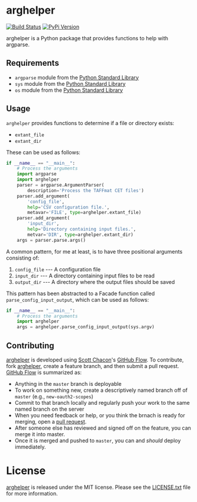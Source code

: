 # arghelper

[![Build Status][travis image]][travis link]
[![PyPi Version][pypi ver image]][pypi ver link]

arghelper is a Python package that provides functions to help with
argparse.

## Requirements

- `argparse` module from the [Python Standard Library][]
- `sys` module from the [Python Standard Library][]
- `os` module from the [Python Standard Library][]

## Usage

`arghelper` provides functions to determine if a file or directory
exists:

- `extant_file`
- `extant_dir`

These can be used as follows:

```python
if __name__ == "__main__":
    # Process the arguments
    import argparse
    import arghelper
    parser = argparse.ArgumentParser(
        description='Process the TAFFmat CET files')
    parser.add_argument(
        'config_file',
        help='CSV configuration file.',
        metavar='FILE', type=arghelper.extant_file)
    parser.add_argument(
        'input_dir',
        help='Directory containing input files.',
        metvar='DIR', type=arghelper.extant_dir)
    args = parser.parse.args()
```

A common pattern, for me at least, is to have three positional arguments
consisting of:

1. `config_file` --- A configuration file
2. `input_dir` --- A directory containing input files to be read
3. `output_dir` --- A directory where the output files should be saved

This pattern has been abstracted to a Facade function called
`parse_config_input_output`, which can be used as follows:

```python
if __name__ == "__main__":
    # Process the arguments
    import arghelper
    args = arghelper.parse_config_input_output(sys.argv)
```

## Contributing

[arghelper][] is developed using [Scott Chacon][]'s [GitHub Flow][]. To
contribute, fork [arghelper][], create a feature branch, and then submit
a pull request.  [GitHub Flow][] is summarized as:

- Anything in the `master` branch is deployable
- To work on something new, create a descriptively named branch off of
  `master` (e.g., `new-oauth2-scopes`)
- Commit to that branch locally and regularly push your work to the same
  named branch on the server
- When you need feedback or help, or you think the brnach is ready for
  merging, open a [pull request][].
- After someone else has reviewed and signed off on the feature, you can
  merge it into master.
- Once it is merged and pushed to `master`, you can and *should* deploy
  immediately.

# License

[arghelper][] is released under the MIT license. Please see the
[LICENSE.txt][] file for more information.

[arghelper]: https://github.com/matthewrankin/arghelper
[github flow]: http://scottchacon.com/2011/08/31/github-flow.html
[LICENSE.txt]: https://github.com/matthewrankin/arghelper/blob/develop/LICENSE.txt
[pull request]: https://help.github.com/articles/using-pull-requests
[pypi ver image]: https://pypip.in/v/arghelper/badge.png
[pypi ver link]: https://pypi.python.org/pypi/arghelper
[python standard library]: https://docs.python.org/2/library/
[scott chacon]: http://scottchacon.com/about.html
[travis image]: https://travis-ci.org/matthewrankin/arghelper.png?branch=master
[travis link]: https://travis-ci.org/matthewrankin/arghelper
